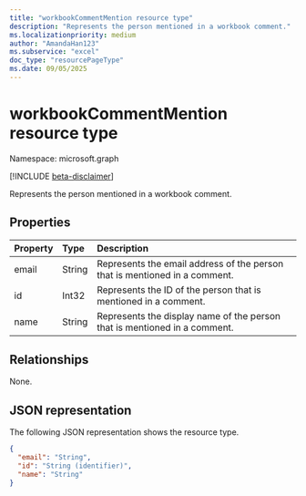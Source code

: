 ```yaml
---
title: "workbookCommentMention resource type"
description: "Represents the person mentioned in a workbook comment."
ms.localizationpriority: medium
author: "AmandaHan123"
ms.subservice: "excel"
doc_type: "resourcePageType"
ms.date: 09/05/2025
---
```


# workbookCommentMention resource type

Namespace: microsoft.graph

[!INCLUDE [beta-disclaimer](../../includes/beta-disclaimer.md)]

Represents the person mentioned in a workbook comment.

## Properties
| Property	   | Type	|Description|
|:---------------|:--------|:----------|
|email|String|Represents the email address of the person that is mentioned in a comment.|
|id|Int32|Represents the ID of the person that is mentioned in a comment.|
|name|String|Represents the display name of the person that is mentioned in a comment.|

## Relationships
None.

## JSON representation

The following JSON representation shows the resource type.

<!-- {
  "blockType": "resource",
  "optionalProperties": [

  ],
  "@odata.type": "microsoft.graph.workbookCommentMention"
}-->

```json
{
  "email": "String",
  "id": "String (identifier)",
  "name": "String"
}
```

<!-- uuid: 8fcb5dbc-d5aa-4681-8e31-b001d5168d79
2015-10-25 14:57:30 UTC -->
<!--
{
  "type": "#page.annotation",
  "description": "CommentMention resource",
  "keywords": "",
  "section": "documentation",
  "tocPath": "",
  "suppressions": []
}
-->
